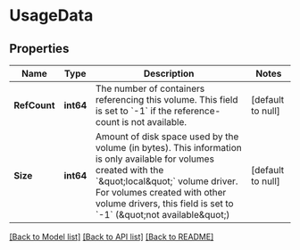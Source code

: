 # UsageData

## Properties
Name | Type | Description | Notes
------------ | ------------- | ------------- | -------------
**RefCount** | **int64** | The number of containers referencing this volume. This field is set to &#x60;-1&#x60; if the reference-count is not available. | [default to null]
**Size** | **int64** | Amount of disk space used by the volume (in bytes). This information is only available for volumes created with the &#x60;\&quot;local\&quot;&#x60; volume driver. For volumes created with other volume drivers, this field is set to &#x60;-1&#x60; (\&quot;not available\&quot;) | [default to null]

[[Back to Model list]](../README.md#documentation-for-models) [[Back to API list]](../README.md#documentation-for-api-endpoints) [[Back to README]](../README.md)

